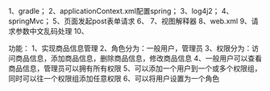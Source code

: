 1、gradle；
2、applicationContext.xml配置spring；
3、log4j2；
4、springMvc；
5、页面发起post表单请求
6、
7、视图解释器
8、web.xml
9、请求参数中文乱码处理
10、

功能：
1、实现商品信息管理
2、角色分为：一般用户，管理员
3、权限分为：访问商品信息，添加商品信息，删除商品信息，修改商品信息
4、一般用户可以查看商品信息，管理员可以拥有所有权限
5、可以添加一个用户到一个或多个权限组，同时可以往一个权限组添加任意权限
6、可以将用户设置为一个角色








